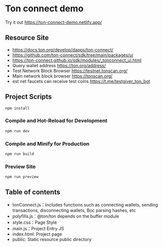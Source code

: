 # Ton connect demo
Try it out https://ton-connect-demo.netlify.app/

## Resource Site
- https://docs.ton.org/develop/dapps/ton-connect/
- https://github.com/ton-connect/sdk/tree/main/packages/ui
- https://ton-connect.github.io/sdk/modules/_tonconnect_ui.html
- Query wallet address https://ton.org/address/
- Test Network Block Browser https://testnet.tonscan.org/
- Main network block browser https://tonscan.org/
- est net faucets can receive test coins https://t.me/testgiver_ton_bot

## Project Scripts

```sh
npm install
```

### Compile and Hot-Reload for Development

```sh
npm run dev
```

### Compile and Minify for Production

```sh
npm run build
```

### Preview Site

```sh
npm run preview
```

## Table of contents
- tonConnect.js：Includes functions such as connecting wallets, sending transactions, disconnecting wallets, Boc parsing hashes, etc
- polyfills.js：@ton/ton depends on the buffer module
- style.css：Page Style
- main.js：Project Entry JS
- index.html: Project page
- public: Static resource public directory
